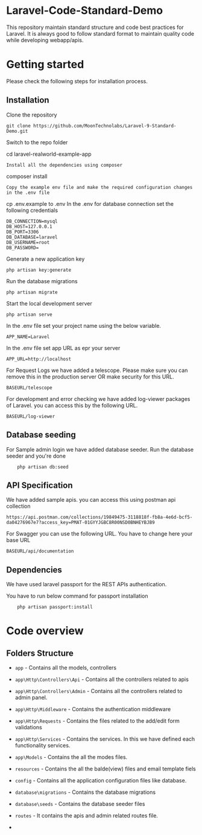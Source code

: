 # Laravel-Code-Standard-Demo

This repository maintain standard structure and code best practices for Laravel.
It is always good to follow standard format to maintain quality code while developing webapp/apis.

# Getting started
Please check the following steps for installation process.

## Installation
Clone the repository

    git clone https://github.com/MoonTechnolabs/Laravel-9-Standard-Demo.git

Switch to the repo folder

cd laravel-realworld-example-app
    
    Install all the dependencies using composer

composer install

    Copy the example env file and make the required configuration changes in the .env file

cp .env.example to  .env
In the .env for database connection set the following credentials

    DB_CONNECTION=mysql
    DB_HOST=127.0.0.1
    DB_PORT=3306
    DB_DATABASE=laravel
    DB_USERNAME=root
    DB_PASSWORD=
    
Generate a new application key

    php artisan key:generate    
    
Run the database migrations

    php artisan migrate
    
Start the local development server
    
    php artisan serve
    
In the .env file set your project name using the below variable.

    APP_NAME=Laravel
    
In the .env file set app URL as epr your server
    
    APP_URL=http://localhost
    
For Request Logs we have added a telescope. Please make sure you can remove this in the production server OR make security for this URL.

    BASEURL/telescope
    
For development and error checking we have added log-viewer packages of Laravel. you can access this by the following URL.

    BASEURL/log-viewer

    
## Database seeding 

For Sample admin login we have added database seeder. Run the database seeder and you're done
    
        php artisan db:seed 
        
## API Specification
We have added sample apis. you can access this using postman api collection

    https://api.postman.com/collections/19849475-3118818f-fb8a-4e6d-bcf5-da04276967e7?access_key=PMAT-01GYYJGBC8R00NSD0BNHEYBJB9

For Swagger you can use the following URL. You have to change here your base URL 
 
    BASEURL/api/documentation
    
## Dependencies
We have used laravel passport for the REST APIs authentication.

You have to run below command for passport installation
    
        php artisan passport:install
        
# Code overview

## Folders Structure

- `app` - Contains all the models, controllers
- `app\Http\Controllers\Api` - Contains all the controllers related to apis
- `app\Http\Controllers\Admin` - Contains all the controllers related to admin panel.
- `app\Http\Middleware` - Contains the authentication middleware
- `app\Http\Requests` - Contains the files related to the add/edit form validations
- `app\Http\Services` - Contains the services. In this we have defined each functionality services.
- `app\Models` - Contains the all the modes files.
- `resources` - Contains the all the balde(view) files and email template fiels
- `config` - Contains all the application configuration files like database.
- `database\migrations` - Contains the database migrations
- `database\seeds` - Contains the database seeder files
- `routes` - It contains the apis and admin related routes file.

- 


